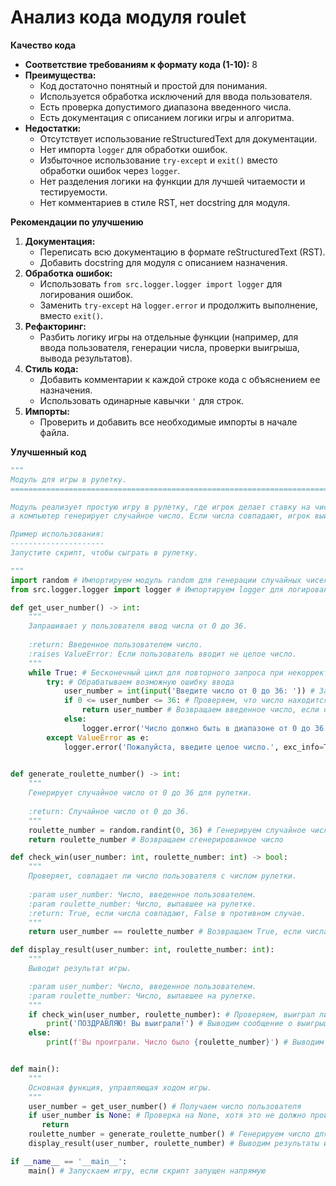 # Анализ кода модуля roulet

**Качество кода**
- **Соответствие требованиям к формату кода (1-10):** 8
- **Преимущества:**
   - Код достаточно понятный и простой для понимания.
   - Используется обработка исключений для ввода пользователя.
   - Есть проверка допустимого диапазона введенного числа.
   - Есть документация с описанием логики игры и алгоритма.
- **Недостатки:**
   - Отсутствует использование reStructuredText для документации.
   - Нет импорта `logger` для обработки ошибок.
   - Избыточное использование `try-except` и `exit()` вместо обработки ошибок через `logger`.
   - Нет разделения логики на функции для лучшей читаемости и тестируемости.
   - Нет комментариев в стиле RST, нет docstring для модуля.

**Рекомендации по улучшению**

1. **Документация:**
   - Переписать всю документацию в формате reStructuredText (RST).
   - Добавить docstring для модуля с описанием назначения.
2. **Обработка ошибок:**
    - Использовать `from src.logger.logger import logger` для логирования ошибок.
    - Заменить `try-except` на `logger.error` и продолжить выполнение, вместо `exit()`.
3. **Рефакторинг:**
    - Разбить логику игры на отдельные функции (например, для ввода пользователя, генерации числа, проверки выигрыша, вывода результатов).
4. **Стиль кода:**
   - Добавить комментарии к каждой строке кода с объяснением ее назначения.
   - Использовать одинарные кавычки `'` для строк.
5.  **Импорты:**
     - Проверить и добавить все необходимые импорты в начале файла.

**Улучшенный код**

```python
"""
Модуль для игры в рулетку.
=========================================================================================

Модуль реализует простую игру в рулетку, где игрок делает ставку на число от 0 до 36,
а компьютер генерирует случайное число. Если числа совпадают, игрок выигрывает.

Пример использования:
---------------------
Запустите скрипт, чтобы сыграть в рулетку.

"""
import random # Импортируем модуль random для генерации случайных чисел
from src.logger.logger import logger # Импортируем logger для логирования ошибок

def get_user_number() -> int:
    """
    Запрашивает у пользователя ввод числа от 0 до 36.
    
    :return: Введенное пользователем число.
    :raises ValueError: Если пользователь вводит не целое число.
    """
    while True: # Бесконечный цикл для повторного запроса при некорректном вводе
        try: # Обрабатываем возможную ошибку ввода
            user_number = int(input('Введите число от 0 до 36: ')) # Запрашиваем ввод и преобразуем в целое число
            if 0 <= user_number <= 36: # Проверяем, что число находится в допустимом диапазоне
                return user_number # Возвращаем введенное число, если оно корректно
            else:
                logger.error('Число должно быть в диапазоне от 0 до 36.') # Записываем ошибку в лог, если число вне диапазона
        except ValueError as e:
            logger.error('Пожалуйста, введите целое число.', exc_info=True) # Записываем ошибку в лог, если введено не целое число
            

def generate_roulette_number() -> int:
    """
    Генерирует случайное число от 0 до 36 для рулетки.
    
    :return: Случайное число от 0 до 36.
    """
    roulette_number = random.randint(0, 36) # Генерируем случайное число от 0 до 36
    return roulette_number # Возвращаем сгенерированное число

def check_win(user_number: int, roulette_number: int) -> bool:
    """
    Проверяет, совпадает ли число пользователя с числом рулетки.
    
    :param user_number: Число, введенное пользователем.
    :param roulette_number: Число, выпавшее на рулетке.
    :return: True, если числа совпадают, False в противном случае.
    """
    return user_number == roulette_number # Возвращаем True, если числа совпадают, иначе False

def display_result(user_number: int, roulette_number: int):
    """
    Выводит результат игры.

    :param user_number: Число, введенное пользователем.
    :param roulette_number: Число, выпавшее на рулетке.
    """
    if check_win(user_number, roulette_number): # Проверяем, выиграл ли пользователь
        print('ПОЗДРАВЛЯЮ! Вы выиграли!') # Выводим сообщение о выигрыше
    else:
        print(f'Вы проиграли. Число было {roulette_number}') # Выводим сообщение о проигрыше и выпавшее число


def main():
    """
    Основная функция, управляющая ходом игры.
    """
    user_number = get_user_number() # Получаем число пользователя
    if user_number is None: # Проверка на None, хотя это не должно произойти, так как цикл в get_user_number() не позволит ему вернуть None
       return
    roulette_number = generate_roulette_number() # Генерируем число для рулетки
    display_result(user_number, roulette_number) # Выводим результаты игры

if __name__ == '__main__':
    main() # Запускаем игру, если скрипт запущен напрямую
```